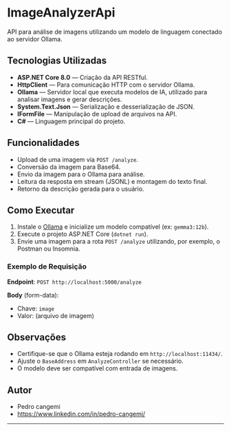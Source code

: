 # ImageAnalyzerApi

API para análise de imagens utilizando um modelo de linguagem conectado ao servidor Ollama.

## Tecnologias Utilizadas

- **ASP.NET Core 8.0** — Criação da API RESTful.
- **HttpClient** — Para comunicação HTTP com o servidor Ollama.
- **Ollama** — Servidor local que executa modelos de IA, utilizado para analisar imagens e gerar descrições.
- **System.Text.Json** — Serialização e desserialização de JSON.
- **IFormFile** — Manipulação de upload de arquivos na API.
- **C#** — Linguagem principal do projeto.

## Funcionalidades

- Upload de uma imagem via `POST /analyze`.
- Conversão da imagem para Base64.
- Envio da imagem para o Ollama para análise.
- Leitura da resposta em stream (JSONL) e montagem do texto final.
- Retorno da descrição gerada para o usuário.

## Como Executar

1. Instale o [Ollama](https://ollama.com/) e inicialize um modelo compatível (ex: `gemma3:12b`).
2. Execute o projeto ASP.NET Core (`dotnet run`).
3. Envie uma imagem para a rota `POST /analyze` utilizando, por exemplo, o Postman ou Insomnia.

### Exemplo de Requisição

**Endpoint**: `POST http://localhost:5000/analyze`

**Body** (form-data):
- Chave: `image`
- Valor: (arquivo de imagem)

## Observações

- Certifique-se que o Ollama esteja rodando em `http://localhost:11434/`.
- Ajuste o `BaseAddress` em `AnalyzeController` se necessário.
- O modelo deve ser compatível com entrada de imagens.


## Autor

- Pedro cangemi
- https://www.linkedin.com/in/pedro-cangemi/

---


